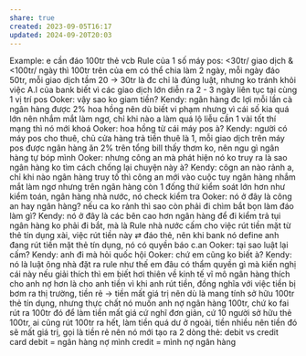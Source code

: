 ```yaml
---
share: true
created: 2023-09-05T16:17
updated: 2024-09-20T20:03
---
```

Example: e cần đáo 100tr thẻ vcb
Rule của 1 số máy pos: <30tr/ giao dịch & <100tr/ ngày
thì 100tr trên của em có thể chia làm 2 ngày, mỗi ngày đáo 50tr, mỗi giao dịch tầm 20 → 30tr là đc
chỉ là đúng luật, nhưng ko tránh khỏi việc A.I của bank biết vì các giao dịch lớn diễn ra 2 - 3 ngày liên tục tại cùng 1 vị trí pos
Ooker: vậy sao ko giam tiền?
Kendy: ngân hàng đc lợi
mỗi lần cà ngân hàng được 2% hoa hồng
nên dù biết vi phạm nhưng vì cái số kia quá lớn nên nhắm mắt làm ngơ, chỉ khi nào a làm quá lộ liễu cần 1 vài tốt thí mạng thì nó mới khoá
Ooker: hoa hồng từ cái máy pos à?
Kendy: người có máy pos cho thuê, chủ cửa hàng trả tiền thuê là 1, mỗi giao dịch trên máy pos được ngân hàng ăn 2% trên tổng bill
thấy thơm ko, nên ngu gì ngân hàng tự bóp mình
Ooker: nhưng công an mà phát hiện nó ko truy ra là sao ngân hàng ko tìm cách chống lại chuyện này à? 
Kendy: côgn an nào rảnh a, chỉ khi nào ngân hàng truy tố thì công an mới vào cuộc
tuy ngân hàng nhắm mắt làm ngơ nhưng trên ngân hàng còn 1 đống thứ kiểm soát lớn hơn như kiểm toán, ngân hàng nhà nước, nó check kiểm tra
Ooker: nó ở đây là công an hay ngân hàng?
nếu ca ko rảnh thì sao còn phải đi chìm bắt bọn làm đáo làm gì?
Kendy: nó ở đây là các bên cao hơn ngân hàng để đi kiểm trả tụi ngân hàng
ko phải đi bắt, mà là Rule nhà nước cấm cho việc rút tiền mặt từ thẻ tín dụng xài, việc rút tiền này ⇄ đáo thẻ, nên khi bank nó define anh đang rút tiền mặt thẻ tín dụng, nó có quyền báo c.an
Ooker: tại sao luật lại cấm?
Kendy: anh đi mà hỏi quốc hội
Ooker: chứ em cũng ko biết à?
Kendy: nó là luật
ông nhà đặt ra rule như thế
em đâu có thẩm quyền gì mà kiến nghị
cái này nếu giải thích thì em biết
hơi thiên về kinh tế vĩ mô
ngân hàng thích cho anh nợ hơn là cho anh tiền
vì khi anh rút tiền, đồng nghĩa với việc tiền bị bơm ra thị trường, tiền rẻ → tiền mất giá trị 
nên dù là mang tính sở hữu 100tr thẻ tín dụng, nhưng thực chất nó muốn anh nợ ngân hàng 100tr, chứ ko fai rút ra 100tr đó để làm tiền mất giá
cứ nghĩ đơn giản, cứ 10 người sở hữu thẻ 100tr, ai cũng rút 100tr ra hết, làm tiền quá dư ở ngoài, tiền nhiều nên tiền đó sẽ mất giá trị, gọi là tiền rẻ
nên nó mới tạo ra 2 dòng thẻ: debit vs credit card
debit = ngân hàng nợ mình
credit = mình nợ ngân hàng
